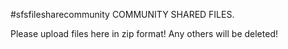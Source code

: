 #sfsfilesharecommunity
COMMUNITY SHARED FILES.

Please upload files here in zip format! 
Any others will be deleted!
